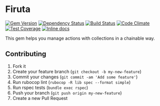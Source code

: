 # Firuta
[![Gem Version](https://badge.fury.io/rb/firuta.svg)](https://badge.fury.io/rb/firuta)
[![Dependency Status](https://gemnasium.com/alebian/firuta.svg)](https://gemnasium.com/alebian/firuta)
[![Build Status](https://travis-ci.org/alebian/firuta.svg)](https://travis-ci.org/alebian/firuta)
[![Code Climate](https://codeclimate.com/github/alebian/firuta/badges/gpa.svg)](https://codeclimate.com/github/alebian/firuta)
[![Test Coverage](https://codeclimate.com/github/alebian/firuta/badges/coverage.svg)](https://codeclimate.com/github/alebian/firuta/coverage)
[![Inline docs](http://inch-ci.org/github/alebian/firuta.svg)](http://inch-ci.org/github/alebian/firuta)

This gem helps you manage actions with collections in a chainable way.

## Contributing

1. Fork it
2. Create your feature branch (`git checkout -b my-new-feature`)
3. Commit your changes (`git commit -am 'Add some feature'`)
4. Run rubocop lint (`rubocop -R lib spec --format simple`)
5. Run rspec tests (`bundle exec rspec`)
6. Push your branch (`git push origin my-new-feature`)
7. Create a new Pull Request
